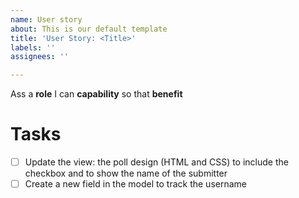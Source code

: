 ```yaml
---
name: User story
about: This is our default template
title: 'User Story: <Title>'
labels: ''
assignees: ''

---
```


Ass a **role** I can **capability** so that **benefit**

  # Tasks
- [ ] Update the view: the poll design (HTML and CSS) to include the checkbox and to show the name of the submitter
- [ ] Create a new field in the model to track the username
